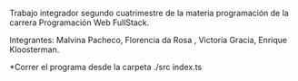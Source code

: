 Trabajo integrador segundo cuatrimestre de la materia programación de la carrera Programación Web FullStack.

Integrantes:
Malvina Pacheco, Florencia da Rosa , Victoria Gracia, Enrique Kloosterman.

*Correr el programa desde la carpeta ./src index.ts
